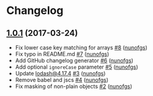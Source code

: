 # Changelog

## [1.0.1](https://github.com/seegno/mask-json/releases/tag/1.0.1) (2017-03-24)
- Fix lower case key matching for arrays [\#8](https://github.com/seegno/mask-json/pull/8) ([nunofgs](https://github.com/nunofgs))
- Fix typo in README.md [\#7](https://github.com/seegno/mask-json/pull/7) ([nunofgs](https://github.com/nunofgs))
- Add GitHub changelog generator [\#6](https://github.com/seegno/mask-json/pull/6) ([nunofgs](https://github.com/nunofgs))
- Add optional `ignoreCase` parameter [\#5](https://github.com/seegno/mask-json/pull/5) ([nunofgs](https://github.com/nunofgs))
- Update lodash@4.17.4 [\#3](https://github.com/seegno/mask-json/pull/3) ([nunofgs](https://github.com/nunofgs))
- Remove babel and jscs [\#4](https://github.com/seegno/mask-json/pull/4) ([nunofgs](https://github.com/nunofgs))
- Fix masking of non-plain objects [\#2](https://github.com/seegno/mask-json/pull/2) ([nunofgs](https://github.com/nunofgs))
